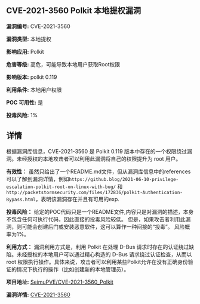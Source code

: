 ## CVE-2021-3560 Polkit 本地提权漏洞

**漏洞编号:** CVE-2021-3560

**漏洞类型:** 本地提权

**影响应用:** Polkit

**危害等级:** 高危，可能导致本地用户获取Root权限

**影响版本:** polkit 0.119

**利用条件:** 本地用户权限

**POC 可用性:** 是

**投毒风险:** 1%

## 详情

根据漏洞库信息，CVE-2021-3560 是 Polkit 0.119 版本中存在的一个权限绕过漏洞。未经授权的本地攻击者可以利用此漏洞将自己的权限提升为 root 用户。

**有效性：**
虽然只给出了一个README.md文件，但从漏洞库信息中的references可以了解到漏洞详情，例如`https://github.blog/2021-06-10-privilege-escalation-polkit-root-on-linux-with-bug/` 和 `http://packetstormsecurity.com/files/172836/polkit-Authentication-Bypass.html`，表明该漏洞存在并且有可用的exp.

**投毒风险：**
给定的POC代码只是一个README文件,内容只是对漏洞的描述，本身不包含任何可执行代码，因此直接的投毒风险较低。 但是，如果攻击者利用此漏洞，则可能会创建后门或安装恶意软件，这可以算作一种间接的“投毒”。 风险概率为1%。

**利用方式：**
漏洞利用方式是，利用 Polkit 在处理 D-Bus 请求时存在的认证绕过缺陷。未经授权的本地用户可以通过精心构造的 D-Bus 请求绕过认证检查，从而以 root 权限执行操作。具体来说，攻击者可以利用某些Polkit允许在没有正确身份验证的情况下执行的操作（比如创建新的本地管理员）。


**项目地址:** [SeimuPVE/CVE-2021-3560_Polkit](https://github.com/SeimuPVE/CVE-2021-3560_Polkit)

**漏洞详情:** [CVE-2021-3560](https://nvd.nist.gov/vuln/detail/CVE-2021-3560)